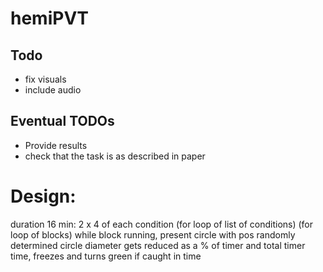 # hemiPVT

## Todo

- fix visuals
- include audio

## Eventual TODOs

- Provide results
- check that the task is as described in paper

# Design:

duration 16 min: 2 x 4 of each condition (for loop of list of conditions)
(for loop of blocks)
while block running, present circle with pos randomly determined
circle diameter gets reduced as a % of timer and total timer time, freezes and turns green if caught in time
